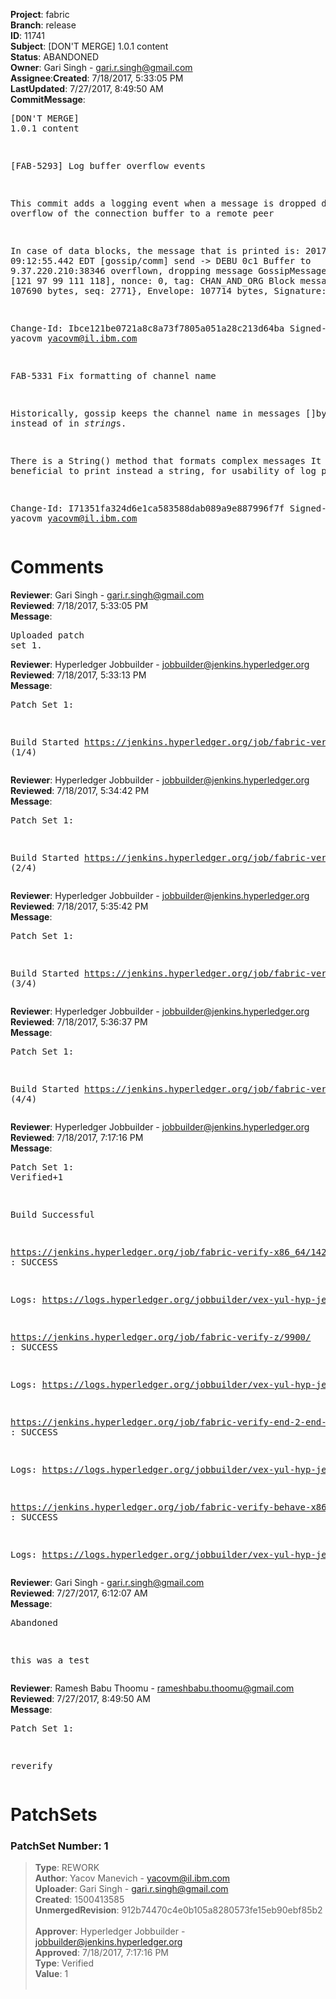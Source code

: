 <strong>Project</strong>: fabric</br><strong>Branch</strong>: release<br><strong>ID</strong>: 11741<br><strong>Subject</strong>: [DON'T MERGE] 1.0.1 content<br><strong>Status</strong>: ABANDONED<br><strong>Owner</strong>: Gari Singh - gari.r.singh@gmail.com<br><strong>Assignee</strong>:<strong>Created</strong>: 7/18/2017, 5:33:05 PM<br><strong>LastUpdated</strong>: 7/27/2017, 8:49:50 AM<br><strong>CommitMessage</strong>:<br><pre>[DON'T MERGE] 1.0.1 content

[FAB-5293] Log buffer overflow events

This commit adds a logging event when a message is dropped
due to overflow of the connection buffer to a remote peer

In case of data blocks, the message that is printed is:
2017-07-16 09:12:55.442 EDT [gossip/comm] send -> DEBU 0c1 Buffer to 9.37.220.210:38346 overflown, dropping message GossipMessage: Channel: [121 97 99 111 118], nonce: 0, tag: CHAN_AND_ORG Block message: {Data: 107690 bytes, seq: 2771}, Envelope: 107714 bytes, Signature: 0 bytes

Change-Id: Ibce121be0721a8c8a73f7805a051a28c213d64ba
Signed-off-by: yacovm <yacovm@il.ibm.com>

FAB-5331 Fix formatting of channel name

Historically, gossip keeps the channel name in messages
[]byte instead of in *string*s.

There is a String() method that formats complex messages
It would be beneficial to print instead a string,
for usability of log parsing.

Change-Id: I71351fa324d6e1ca583588dab089a9e887996f7f
Signed-off-by: yacovm <yacovm@il.ibm.com>
</pre><h1>Comments</h1><strong>Reviewer</strong>: Gari Singh - gari.r.singh@gmail.com<br><strong>Reviewed</strong>: 7/18/2017, 5:33:05 PM<br><strong>Message</strong>: <pre>Uploaded patch set 1.</pre><strong>Reviewer</strong>: Hyperledger Jobbuilder - jobbuilder@jenkins.hyperledger.org<br><strong>Reviewed</strong>: 7/18/2017, 5:33:13 PM<br><strong>Message</strong>: <pre>Patch Set 1:

Build Started https://jenkins.hyperledger.org/job/fabric-verify-z/9900/ (1/4)</pre><strong>Reviewer</strong>: Hyperledger Jobbuilder - jobbuilder@jenkins.hyperledger.org<br><strong>Reviewed</strong>: 7/18/2017, 5:34:42 PM<br><strong>Message</strong>: <pre>Patch Set 1:

Build Started https://jenkins.hyperledger.org/job/fabric-verify-x86_64/14248/ (2/4)</pre><strong>Reviewer</strong>: Hyperledger Jobbuilder - jobbuilder@jenkins.hyperledger.org<br><strong>Reviewed</strong>: 7/18/2017, 5:35:42 PM<br><strong>Message</strong>: <pre>Patch Set 1:

Build Started https://jenkins.hyperledger.org/job/fabric-verify-end-2-end-x86_64/5751/ (3/4)</pre><strong>Reviewer</strong>: Hyperledger Jobbuilder - jobbuilder@jenkins.hyperledger.org<br><strong>Reviewed</strong>: 7/18/2017, 5:36:37 PM<br><strong>Message</strong>: <pre>Patch Set 1:

Build Started https://jenkins.hyperledger.org/job/fabric-verify-behave-x86_64/8297/ (4/4)</pre><strong>Reviewer</strong>: Hyperledger Jobbuilder - jobbuilder@jenkins.hyperledger.org<br><strong>Reviewed</strong>: 7/18/2017, 7:17:16 PM<br><strong>Message</strong>: <pre>Patch Set 1: Verified+1

Build Successful 

https://jenkins.hyperledger.org/job/fabric-verify-x86_64/14248/ : SUCCESS

Logs: https://logs.hyperledger.org/jobbuilder/vex-yul-hyp-jenkins-1/fabric-verify-x86_64/14248

https://jenkins.hyperledger.org/job/fabric-verify-z/9900/ : SUCCESS

Logs: https://logs.hyperledger.org/jobbuilder/vex-yul-hyp-jenkins-1/fabric-verify-z/9900

https://jenkins.hyperledger.org/job/fabric-verify-end-2-end-x86_64/5751/ : SUCCESS

Logs: https://logs.hyperledger.org/jobbuilder/vex-yul-hyp-jenkins-1/fabric-verify-end-2-end-x86_64/5751

https://jenkins.hyperledger.org/job/fabric-verify-behave-x86_64/8297/ : SUCCESS

Logs: https://logs.hyperledger.org/jobbuilder/vex-yul-hyp-jenkins-1/fabric-verify-behave-x86_64/8297</pre><strong>Reviewer</strong>: Gari Singh - gari.r.singh@gmail.com<br><strong>Reviewed</strong>: 7/27/2017, 6:12:07 AM<br><strong>Message</strong>: <pre>Abandoned

this was a test</pre><strong>Reviewer</strong>: Ramesh Babu Thoomu - rameshbabu.thoomu@gmail.com<br><strong>Reviewed</strong>: 7/27/2017, 8:49:50 AM<br><strong>Message</strong>: <pre>Patch Set 1:

reverify</pre><h1>PatchSets</h1><h3>PatchSet Number: 1</h3><blockquote><strong>Type</strong>: REWORK<br><strong>Author</strong>: Yacov Manevich - yacovm@il.ibm.com<br><strong>Uploader</strong>: Gari Singh - gari.r.singh@gmail.com<br><strong>Created</strong>: 1500413585<br><strong>UnmergedRevision</strong>: 912b74470c4e0b105a8280573fe15eb90ebf85b2<br><br><strong>Approver</strong>: Hyperledger Jobbuilder - jobbuilder@jenkins.hyperledger.org<br><strong>Approved</strong>: 7/18/2017, 7:17:16 PM<br><strong>Type</strong>: Verified<br><strong>Value</strong>: 1<br><br></blockquote>